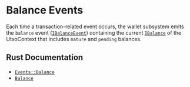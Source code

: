 # Balance Events

Each time a transaction-related event occurs, the wallet subsystem emits the `balance` event ([`IBalanceEvent`](https://kaspa.aspectron.org/docs/interfaces/IBalanceEvent.html)) containing the current [`IBalance`](https://kaspa.aspectron.org/docs/interfaces/IBalance.html) of the UtxoContext that includes `mature` and `pending` balances.

## Rust Documentation

- [`Events::Balance`](https://docs.rs/kaspa-wallet-core/latest/kaspa_wallet_core/events/enum.Events.html#variant.Balance)
- [`Balance`](https://docs.rs/kaspa-wallet-core/latest/kaspa_wallet_core/utxo/balance/struct.Balance.html)